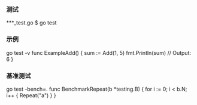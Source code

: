 ### 测试
***_test.go
$ go test

### 示例
go test -v
func ExampleAdd() {
    sum := Add(1, 5)
    fmt.Println(sum)
    // Output: 6
}

### 基准测试
go test -bench=.
func BenchmarkRepeat(b *testing.B) {
    for i := 0; i < b.N; i++ {
        Repeat("a")
    }
}